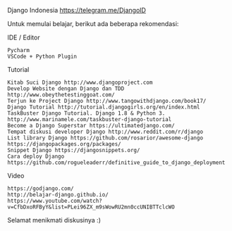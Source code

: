 
Django Indonesia
https://telegram.me/DjangoID

Untuk memulai belajar, berikut ada beberapa rekomendasi: 


IDE / Editor

    Pycharm
    VSCode + Python Plugin


Tutorial

    Kitab Suci Django http://www.djangoproject.com
    Develop Website dengan Django dan TDD http://www.obeythetestinggoat.com/
    Terjun ke Project Django http://www.tangowithdjango.com/book17/
    Django Tutorial http://tutorial.djangogirls.org/en/index.html
    TaskBuster Django Tutorial. Django 1.8 & Python 3. http://www.marinamele.com/taskbuster-django-tutorial
    Become a Django Superstar https://ultimatedjango.com/
    Tempat diskusi developer Django http://www.reddit.com/r/django
    List library Django https://github.com/rosarior/awesome-django https://djangopackages.org/packages/
    Snippet Django https://djangosnippets.org/
    Cara deploy Django https://github.com/rogueleaderr/definitive_guide_to_django_deployment


Video

    https://godjango.com/
    http://belajar-django.github.io/
    https://www.youtube.com/watch?v=CfbDxoRFByY&list=PLei96ZX_m9sWowRU2mn0ccUNIBTTclcWO



Selamat menikmati diskusinya :)
